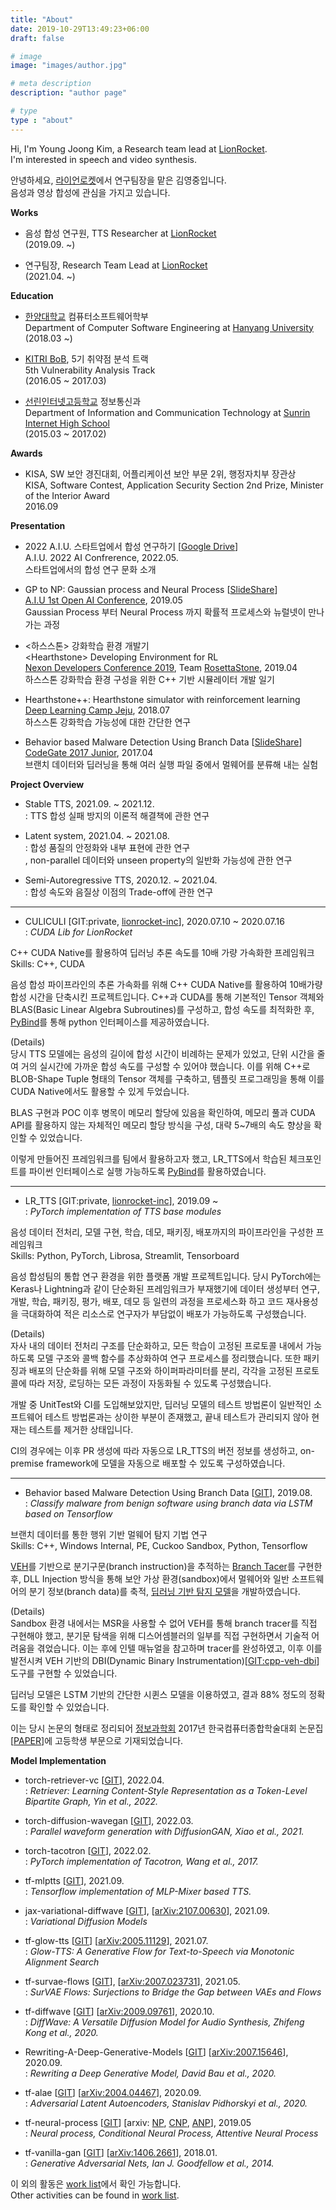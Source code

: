 ```yaml
---
title: "About"
date: 2019-10-29T13:49:23+06:00
draft: false

# image
image: "images/author.jpg"

# meta description
description: "author page"

# type
type : "about"
---
```


Hi, I'm Young Joong Kim, a Research team lead at [LionRocket](https://lionrocket.ai). \
I'm interested in speech and video synthesis.

안녕하세요, [라이언로켓](https://lionrocket.ai)에서 연구팀장을 맡은 김영중입니다. \
음성과 영상 합성에 관심을 가지고 있습니다.

**Works**

- 음성 합성 연구원, TTS Researcher at [LionRocket](https://lionrocket.ai) \
(2019.09. ~)

- 연구팀장, Research Team Lead at [LionRocket](https://lionrocket.ai) \
(2021.04. ~)

**Education**

- [한양대학교](https://www.hanyang.ac.kr) 컴퓨터소프트웨어학부  \
Department of Computer Software Engineering at [Hanyang University](https://www.hanyang.ac.kr) \
(2018.03 ~)

- [KITRI BoB](https://www.kitribob.kr/), 5기 취약점 분석 트랙 \
5th Vulnerability Analysis Track \
(2016.05 ~ 2017.03)

- [선린인터넷고등학교](http://sunrint.hs.kr/) 정보통신과 \
Department of Information and Communication Technology at [Sunrin Internet High School](http://sunrint.hs.kr) \
(2015.03 ~ 2017.02)

**Awards**

- KISA, SW 보안 경진대회, 어플리케이션 보안 부문 2위, 행정자치부 장관상 \
KISA, Software Contest, Application Security Section 2nd Prize, Minister of the Interior Award \
2016.09

**Presentation**

- 2022 A.I.U. 스타트업에서 합성 연구하기 [[Google Drive](https://drive.google.com/file/d/1RT_6LW1cEJfOrVekeV8tQo-j_o63gm2G/view?usp=sharing)] \
A.I.U. 2022 AI Confrerence, 2022.05. \
스타트업에서의 합성 연구 문화 소개

- GP to NP: Gaussian process and Neural Process [[SlideShare](https://www.slideshare.net/YoungJoongKim1/gp-to-np-gaussian-process-and-neural-process-230289387)] \
[A.I.U 1st Open AI Conference](https://festa.io/events/288), 2019.05 \
Gaussian Process 부터 Neural Process 까지 확률적 프로세스와 뉴럴넷이 만나가는 과정

- <하스스톤> 강화학습 환경 개발기 \
\<Hearthstone\> Developing Environment for RL \
[Nexon Developers Conference 2019](https://ndc.nexon.com/main), Team [RosettaStone](https://github.com/utilForever/RosettaStone), 2019.04 \
하스스톤 강화학습 환경 구성을 위한 C++ 기반 시뮬레이터 개발 일기

- Hearthstone++: Hearthstone simulator with reinforcement learning \
[Deep Learning Camp Jeju](http://jeju.dlcamp.org/2018/), 2018.07 \
하스스톤 강화학습 가능성에 대한 간단한 연구

- Behavior based Malware Detection Using Branch Data [[SlideShare](https://www.slideshare.net/YoungJoongKim1/behavior-based-malware-detection-using-branch-data-230288166)]\
[CodeGate 2017 Junior](https://www.codegate.org/), 2017.04 \
브랜치 데이터와 딥러닝을 통해 여러 실행 파일 중에서 멀웨어를 분류해 내는 실험

**Project Overview**

- Stable TTS, 2021.09. ~ 2021.12. \
: TTS 합성 실패 방지의 이론적 해결책에 관한 연구

- Latent system, 2021.04. ~ 2021.08. \
: 합성 품질의 안정화와 내부 표현에 관한 연구 \
, non-parallel 데이터와 unseen property의 일반화 가능성에 관한 연구

- Semi-Autoregressive TTS, 2020.12. ~ 2021.04. \
: 합성 속도와 음질상 이점의 Trade-off에 관한 연구

---

- CULICULI [GIT:private, [lionrocket-inc](https://github.com/lionrocket-inc/)], 2020.07.10 ~ 2020.07.16 \
: *CUDA Lib for LionRocket*

C++ CUDA Native를 활용하여 딥러닝 추론 속도를 10배 가량 가속화한 프레임워크 \
Skills: C++, CUDA

음성 합성 파이프라인의 추론 가속화를 위해 C++ CUDA Native를 활용하여 10배가량 합성 시간을 단축시킨 프로젝트입니다. C++과 CUDA를 통해 기본적인 Tensor 객체와 BLAS(Basic Linear Algebra Subroutines)를 구성하고, 합성 속도를 최적화한 후, [PyBind](https://pybind11.readthedocs.io/en/stable/)를 통해 python 인터페이스를 제공하였습니다.

(Details) \
당시 TTS 모델에는 음성의 길이에 합성 시간이 비례하는 문제가 있었고, 단위 시간을 줄여 거의 실시간에 가까운 합성 속도를 구성할 수 있어야 했습니다. 이를 위해 C++로 BLOB-Shape Tuple 형태의 Tensor 객체를 구축하고, 템플릿 프로그래밍을 통해 이를 CUDA Native에서도 활용할 수 있게 두었습니다.

BLAS 구현과 POC 이후 병목이 메모리 할당에 있음을 확인하여, 메모리 풀과 CUDA API를 활용하지 않는 자체적인 메모리 할당 방식을 구성, 대략 5~7배의 속도 향상을 확인할 수 있었습니다.

이렇게 만들어진 프레임워크를 팀에서 활용하고자 했고, LR_TTS에서 학습된 체크포인트를 파이썬 인터페이스로 실행 가능하도록 [PyBind](https://pybind11.readthedocs.io/en/stable/)를 활용하였습니다.

---

- LR_TTS [GIT:private, [lionrocket-inc](https://github.com/lionrocket-inc/)], 2019.09 ~ \
: *PyTorch implementation of TTS base modules*

음성 데이터 전처리, 모델 구현, 학습, 데모, 패키징, 배포까지의 파이프라인을 구성한 프레임워크 \
Skills: Python, PyTorch, Librosa, Streamlit, Tensorboard

음성 합성팀의 통합 연구 환경을 위한 플랫폼 개발 프로젝트입니다. 당시 PyTorch에는 Keras나 Lightning과 같이 단순화된 프레임워크가 부재했기에 데이터 생성부터 연구, 개발, 학습, 패키징, 평가, 배포, 데모 등 일련의 과정을 프로세스화 하고 코드 재사용성을 극대화하여 적은 리소스로 연구자가 부담없이 배포가 가능하도록 구성했습니다.

(Details) \
자사 내의 데이터 전처리 구조를 단순화하고, 모든 학습이 고정된 프로토콜 내에서 가능하도록 모델 구조와 콜백 함수를 추상화하여 연구 프로세스를 정리했습니다. 또한 패키징과 배포의 단순화를 위해 모델 구조와 하이퍼파라미터를 분리, 각각을 고정된 프로토콜에 따라 저장, 로딩하는 모든 과정이 자동화될 수 있도록 구성했습니다.

개발 중 UnitTest와 CI를 도입해보았지만, 딥러닝 모델의 테스트 방법론이 일반적인 소프트웨어 테스트 방법론과는 상이한 부분이 존재했고, 끝내 테스트가 관리되지 않아 현재는 테스트를 제거한 상태입니다.

CI의 경우에는 이후 PR 생성에 따라 자동으로 LR_TTS의 버전 정보를 생성하고, on-premise framework에 모델을 자동으로 배포할 수 있도록 구성하였습니다.

---

- Behavior based Malware Detection Using Branch Data [[GIT](https://github.com/revsic/tf-branch-malware)], 2019.08. \
: *Classify malware from benign software using branch data via LSTM based on Tensorflow*

브랜치 데이터를 통한 행위 기반 멀웨어 탐지 기법 연구 \
Skills: C++, Windows Internal, PE, Cuckoo Sandbox, Python, Tensorflow

[VEH](https://docs.microsoft.com/en-us//windows/win32/debug/vectored-exception-handling)를 기반으로 분기구문(branch instruction)을 추적하는 [Branch Tacer](https://github.com/revsic/BranchTracer)를 구현한 후, DLL Injection 방식을 통해 보안 가상 환경(sandbox)에서 멀웨어와 일반 소프트웨어의 분기 정보(branch data)를 축적, [딥러닝 기반 탐지 모델](https://github.com/revsic/tf-branch-malware)을 개발하였습니다.

(Details) \
Sandbox 환경 내에서는 MSR을 사용할 수 없어 VEH를 통해 branch tracer를 직접 구현해야 했고, 분기문 탐색을 위해 디스어셈블러의 일부를 직접 구현하면서 기술적 어려움을 겪었습니다. 이는 후에 인텔 매뉴얼을 참고하며 tracer를 완성하였고, 이후 이를 발전시켜 VEH 기반의 DBI(Dynamic Binary Instrumentation)[[GIT:cpp-veh-dbi](https://github.com/revsic/cpp-veh-dbi)] 도구를 구현할 수 있었습니다.

딥러닝 모델은 LSTM 기반의 간단한 시퀸스 모델을 이용하였고, 결과 88% 정도의 정확도를 확인할 수 있었습니다.

이는 당시 논문의 형태로 정리되어 [정보과학회](https://www.kiise.or.kr/) 2017년 한국컴퓨터종합학술대회 논문집[[PAPER](https://www.dbpia.co.kr/journal/articleDetail?nodeId=NODE07207863)]에 고등학생 부문으로 기재되었습니다. 

**Model Implementation**

- torch-retriever-vc [[GIT](https://github.com/revsic/torch-retriever-vc)], 2022.04. \
: *Retriever: Learning Content-Style Representation as a Token-Level Bipartite Graph, Yin et al., 2022.*

- torch-diffusion-wavegan [[GIT](https://github.com/revsic/torch-diffusion-wavegan)], 2022.03. \
: *Parallel waveform generation with DiffusionGAN, Xiao et al., 2021.*

- torch-tacotron [[GIT](https://github.com/revsic/torch-tacotron)], 2022.02. \
: *PyTorch implementation of Tacotron, Wang et al., 2017.* 

- tf-mlptts [[GIT](https://github.com/revsic/tf-mlptts)], 2021.09. \
: *Tensorflow implementation of MLP-Mixer based TTS.*

- jax-variational-diffwave [[GIT](https://github.com/revsic/jax-variational-diffwave)], [[arXiv:2107.00630](https://arxiv.org/abs/2107.00630)], 2021.09. \
: *Variational Diffusion Models*

- tf-glow-tts [[GIT](https://github.com/revsic/tf-glow-tts)] [[arXiv:2005.11129](https://arxiv.org/abs/2005.11129)], 2021.07. \
: *Glow-TTS: A Generative Flow for Text-to-Speech via Monotonic Alignment Search*

- tf-survae-flows [[GIT](https://github.com/revsic/tf-survae-flows)], [[arXiv:2007.023731](https://arxiv.org/abs/2007.02731)], 2021.05. \
: *SurVAE Flows: Surjections to Bridge the Gap between VAEs and Flows*

- tf-diffwave [[GIT](https://github.com/revsic/tf-diffwave)] [[arXiv:2009.09761](https://arxiv.org/abs/2009.09761)], 2020.10. \
: *DiffWave: A Versatile Diffusion Model for Audio Synthesis, Zhifeng Kong et al., 2020.*

- Rewriting-A-Deep-Generative-Models [[GIT](https://github.com/revsic/Rewriting-A-Deep-Generative-Models)] [[arXiv:2007.15646](https://arxiv.org/abs/2007.15646)], 2020.09. \
: *Rewriting a Deep Generative Model, David Bau et al., 2020.* 

- tf-alae [[GIT](https://github.com/revsic/tf-alae)] [[arXiv:2004.04467](https://arxiv.org/abs/2004.04467)], 2020.09. \
: *Adversarial Latent Autoencoders, Stanislav Pidhorskyi et al., 2020.*

- tf-neural-process [[GIT](https://github.com/revsic/tf-neural-process)] [arxiv: [NP](https://arxiv.org/abs/1807.01622), [CNP](https://arxiv.org/abs/1807.01613), [ANP](https://arxiv.org/abs/1901.05761)], 2019.05 \
: *Neural process, Conditional Neural Process, Attentive Neural Process*

- tf-vanilla-gan [[GIT](https://github.com/revsic/tf-vanilla-gan)] [[arXiv:1406.2661](https://arxiv.org/pdf/1406.2661.pdf)], 2018.01. \
: *Generative Adversarial Nets, Ian J. Goodfellow et al., 2014.*

이 외의 활동은 [work list](../blog/worklist)에서 확인 가능합니다. \
Other activities can be found in [work list](../blog/worklist).
